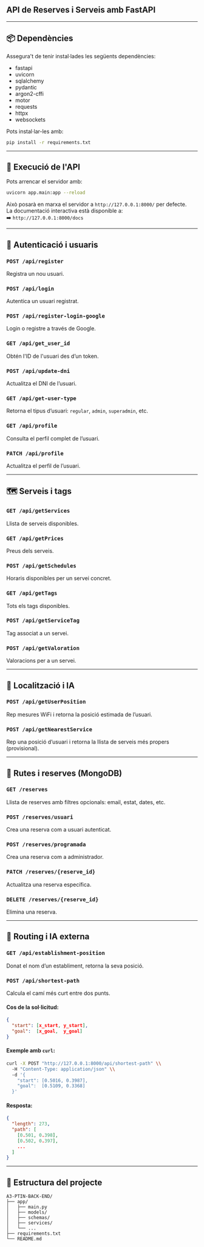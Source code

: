 ## API de Reserves i Serveis amb FastAPI

---

## 📦 Dependències

Assegura't de tenir instal·lades les següents dependències:

* fastapi  
* uvicorn  
* sqlalchemy  
* pydantic  
* argon2-cffi  
* motor  
* requests  
* httpx  
* websockets  

Pots instal·lar-les amb:

```bash
pip install -r requirements.txt
```

---

## 🚀 Execució de l'API

Pots arrencar el servidor amb:

```bash
uvicorn app.main:app --reload
```

Això posarà en marxa el servidor a `http://127.0.0.1:8000/` per defecte.  
La documentació interactiva està disponible a:  
➡️ `http://127.0.0.1:8000/docs`

---

## 🔐 Autenticació i usuaris

### `POST /api/register`
Registra un nou usuari.

### `POST /api/login`
Autentica un usuari registrat.

### `POST /api/register-login-google`
Login o registre a través de Google.

### `GET /api/get_user_id`
Obtén l'ID de l'usuari des d’un token.

### `POST /api/update-dni`
Actualitza el DNI de l’usuari.

### `GET /api/get-user-type`
Retorna el tipus d’usuari: `regular`, `admin`, `superadmin`, etc.

### `GET /api/profile`
Consulta el perfil complet de l’usuari.

### `PATCH /api/profile`
Actualitza el perfil de l’usuari.

---

## 🗺️ Serveis i tags

### `GET /api/getServices`
Llista de serveis disponibles.

### `GET /api/getPrices`
Preus dels serveis.

### `POST /api/getSchedules`
Horaris disponibles per un servei concret.

### `GET /api/getTags`
Tots els tags disponibles.

### `POST /api/getServiceTag`
Tag associat a un servei.

### `POST /api/getValoration`
Valoracions per a un servei.

---

## 📍 Localització i IA

### `POST /api/getUserPosition`
Rep mesures WiFi i retorna la posició estimada de l’usuari.

### `POST /api/getNearestService`
Rep una posició d’usuari i retorna la llista de serveis més propers (provisional).

---

## 🧭 Rutes i reserves (MongoDB)

### `GET /reserves`
Llista de reserves amb filtres opcionals: email, estat, dates, etc.

### `POST /reserves/usuari`
Crea una reserva com a usuari autenticat.

### `POST /reserves/programada`
Crea una reserva com a administrador.

### `PATCH /reserves/{reserve_id}`
Actualitza una reserva específica.

### `DELETE /reserves/{reserve_id}`
Elimina una reserva.

---

## 🧠 Routing i IA externa

### `GET /api/establishment-position`
Donat el nom d’un establiment, retorna la seva posició.

### `POST /api/shortest-path`
Calcula el camí més curt entre dos punts.

#### Cos de la sol·licitud:
```json
{
  "start": [x_start, y_start],
  "goal":  [x_goal,  y_goal]
}
```

#### Exemple amb `curl`:
```bash
curl -X POST "http://127.0.0.1:8000/api/shortest-path" \\
  -H "Content-Type: application/json" \\
  -d '{
    "start": [0.5016, 0.3987],
    "goal":  [0.5109, 0.3368]
  }'
```

#### Resposta:
```json
{
  "length": 273,
  "path": [
    [0.501, 0.398],
    [0.502, 0.397],
    ...
  ]
}
```

---

## 📂 Estructura del projecte

```
A3-PTIN-BACK-END/
├── app/
│   ├── main.py
│   ├── models/
│   ├── schemas/
│   ├── services/
│   └── ...
├── requirements.txt
└── README.md
```

